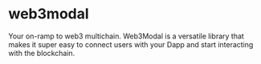 # web3modal
Your on-ramp to web3 multichain. Web3Modal is a versatile library that makes it super easy to connect users with your Dapp and start interacting with the blockchain.
